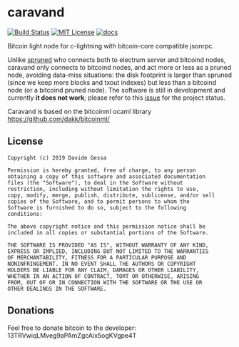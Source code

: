 # caravand

<!-- ![Logo of caravand](https://github.com/dakk/caravand/raw/master/docs/logo/logo.png) -->

[![Build Status](https://travis-ci.org/dakk/caravand.svg)](https://travis-ci.org/dakk/caravand)
[![MIT License](http://img.shields.io/badge/license-MIT-blue.svg)](https://github.com/dakk/caravand/blob/master/LICENSE)
[![docs](https://img.shields.io/badge/doc-online-blue.svg)](https://github.com/dakk/caravand/wiki)

Bitcoin light node for c-lightning with bitcoin-core compatible jsonrpc. 

Unlike [spruned](https://github.com/gdassori/spruned) who connects both to electrum server and bitcoind nodes,
caravand only connects to bitcoind nodes, and act more or less as a pruned node, avoiding data-miss 
situations: the disk footprint is larger than spruned (since we keep more blocks and txout indexes) but less 
than a bitcoind node (or a bitcoind pruned node).
The software is still in development and currently **it does not work**; please refer to this 
[issue](https://github.com/dakk/caravand/issues/1) for the project status.

Caravand is based on the bitcoinml ocaml library https://github.com/dakk/bitcoinml/

<!--
## Documentation
An updated documentation is available [here](https://github.com/dakk/caravand/wiki).
-->

## License

```
Copyright (c) 2019 Davide Gessa

Permission is hereby granted, free of charge, to any person
obtaining a copy of this software and associated documentation
files (the "Software"), to deal in the Software without
restriction, including without limitation the rights to use,
copy, modify, merge, publish, distribute, sublicense, and/or sell
copies of the Software, and to permit persons to whom the
Software is furnished to do so, subject to the following
conditions:

The above copyright notice and this permission notice shall be
included in all copies or substantial portions of the Software.

THE SOFTWARE IS PROVIDED "AS IS", WITHOUT WARRANTY OF ANY KIND,
EXPRESS OR IMPLIED, INCLUDING BUT NOT LIMITED TO THE WARRANTIES
OF MERCHANTABILITY, FITNESS FOR A PARTICULAR PURPOSE AND
NONINFRINGEMENT. IN NO EVENT SHALL THE AUTHORS OR COPYRIGHT
HOLDERS BE LIABLE FOR ANY CLAIM, DAMAGES OR OTHER LIABILITY,
WHETHER IN AN ACTION OF CONTRACT, TORT OR OTHERWISE, ARISING
FROM, OUT OF OR IN CONNECTION WITH THE SOFTWARE OR THE USE OR
OTHER DEALINGS IN THE SOFTWARE.
```


## Donations

Feel free to donate bitcoin to the developer: 13TRVwiqLMveg9aPAmZgcAix5ogKVgpe4T
